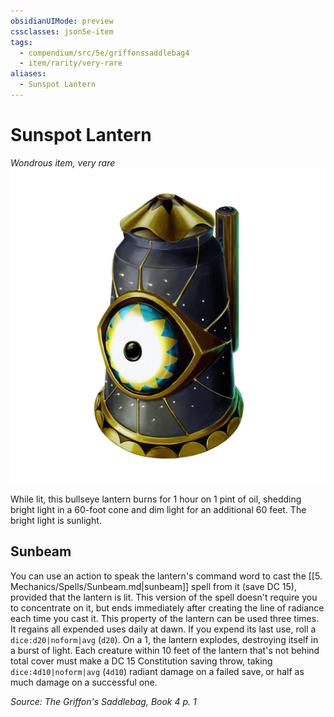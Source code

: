```yaml
---
obsidianUIMode: preview
cssclasses: json5e-item
tags:
  - compendium/src/5e/griffonssaddlebag4
  - item/rarity/very-rare
aliases:
  - Sunspot Lantern
---
```

# Sunspot Lantern
*Wondrous item, very rare*  
![](https://raw.githubusercontent.com/TheGiddyLimit/homebrew-img/main/img/GriffonsSaddlebag4/Items/Sunspot-Lantern.webp#right)  


While lit, this bullseye lantern burns for 1 hour on 1 pint of oil, shedding bright light in a 60-foot cone and dim light for an additional 60 feet. The bright light is sunlight.

## Sunbeam

You can use an action to speak the lantern's command word to cast the [[5. Mechanics/Spells/Sunbeam.md\|sunbeam]] spell from it (save DC 15), provided that the lantern is lit. This version of the spell doesn't require you to concentrate on it, but ends immediately after creating the line of radiance each time you cast it. This property of the lantern can be used three times. It regains all expended uses daily at dawn. If you expend its last use, roll a `dice:d20|noform|avg` (`d20`). On a 1, the lantern explodes, destroying itself in a burst of light. Each creature within 10 feet of the lantern that's not behind total cover must make a DC 15 Constitution saving throw, taking `dice:4d10|noform|avg` (`4d10`) radiant damage on a failed save, or half as much damage on a successful one.

*Source: The Griffon's Saddlebag, Book 4 p. 1*

